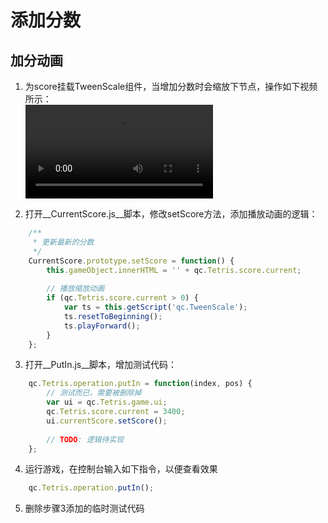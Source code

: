 # 添加分数
## 加分动画
1. 为score挂载TweenScale组件，当增加分数时会缩放下节点，操作如下视频所示：  
  <video controls="controls" src="../video/add_score_tween.mp4"></video>

2. 打开__CurrentScore.js__脚本，修改setScore方法，添加播放动画的逻辑：  
````javascript
    /**
     * 更新最新的分数
     */
    CurrentScore.prototype.setScore = function() {
        this.gameObject.innerHTML = '' + qc.Tetris.score.current;
        
        // 播放缩放动画
        if (qc.Tetris.score.current > 0) {
        	var ts = this.getScript('qc.TweenScale');
            ts.resetToBeginning();
            ts.playForward();    
        }
    };
````

3. 打开__PutIn.js__脚本，增加测试代码：  
````javascript
    qc.Tetris.operation.putIn = function(index, pos) {
        // 测试而已，需要被删除掉
        var ui = qc.Tetris.game.ui;
        qc.Tetris.score.current = 3400;
        ui.currentScore.setScore();
        
        // TODO: 逻辑待实现
    };
````

4. 运行游戏，在控制台输入如下指令，以便查看效果  
````javascript   
    qc.Tetris.operation.putIn();
````    

5. 删除步骤3添加的临时测试代码